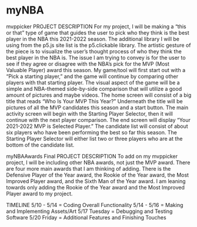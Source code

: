 # myNBA

mvppicker PROJECT DESCRIPTION
For my project, I will be making a “this or that” type of game that guides the user to pick
who they think is the best player in the NBA this 2021-2022 season. The additional library I will
be using from the p5.js site list is the p5.clickable library. The artistic gesture of the piece is to
visualize the user’s thought process of who they think the best player in the NBA is. The issue I
am trying to convey is for the user to see if they agree or disagree with the NBA’s pick for the
MVP (Most Valuable Player) award this season. My game/tool will first start out with a “Pick a
starting player,” and the game will continue by comparing other players with that starting player. The
visual aspect of the game will be a simple and NBA-themed side-by-side comparison that will utilize a good amount of pictures and
maybe videos. The home screen will consist of a big title that reads “Who Is Your MVP This
Year?” Underneath the title will be pictures of all the MVP candidates this season and a start
button. The main activity screen will begin with the Starting Player Selector, then it will continue
with the next player comparison. The end screen will display “Your 2021-2022 MVP is
Selected Player.” The candidate list will consist of about six players who have been
performing the best so far this season. The Starting Player Selector will either list two or
three players who are at the bottom of the candidate list.

myNBAAwards Final PROJECT DESCRIPTION
To add on my mvppicker project, I will be including other NBA awards, not just the MVP award. There are four more main awards that I am thinking of adding. There is the Defensive Player of the Year award, the Rookie of the Year award, the Most Improved Player award, and the Sixth Man of the Year award. I am leaning towards only adding the Rookie of the Year award and the Most Improved Player award to my project.

TIMELINE
5/10 - 5/14 = Coding Overall Functionality
5/14 - 5/16 = Making and Implementing Assets/Art
5/17 Tuesday = Debugging and Testing Software
5/20 Friday = Additional Features and Finishing Touches
